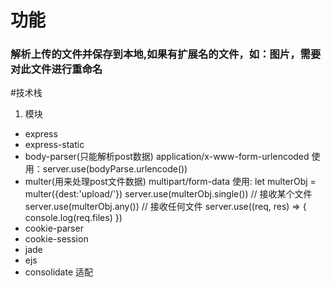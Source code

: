 # 功能
  ### 解析上传的文件并保存到本地,如果有扩展名的文件，如：图片，需要对此文件进行重命名
#技术栈

1. 模块
  + express
  + express-static
  + body-parser(只能解析post数据) application/x-www-form-urlencoded
    使用：server.use(bodyParse.urlencode())
  + multer(用来处理post文件数据)  multipart/form-data
    使用:
      <!-- 实例化multer对象 -->
      <!-- 指定上传路径，文件大小... -->
      let multerObj = multer({dest:'upload/'})
      <!-- 接收文件 -->
      server.use(multerObj.single())  // 接收某个文件
      server.use(multerObj.any()) //  接收任何文件
      <!-- 获取文件信息 -->
      server.use((req, res) => {
        console.log(req.files)
        <!-- req.files: 多个属性 -->
      })
  + cookie-parser
  + cookie-session
  + jade
  + ejs
  + consolidate 适配